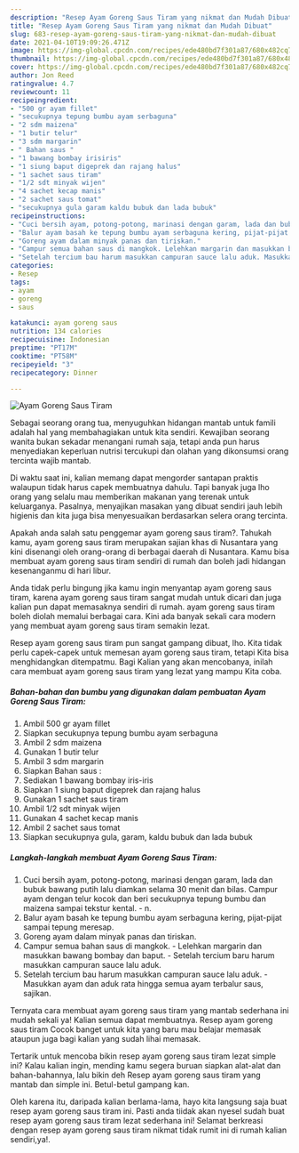 ```yaml
---
description: "Resep Ayam Goreng Saus Tiram yang nikmat dan Mudah Dibuat"
title: "Resep Ayam Goreng Saus Tiram yang nikmat dan Mudah Dibuat"
slug: 683-resep-ayam-goreng-saus-tiram-yang-nikmat-dan-mudah-dibuat
date: 2021-04-10T19:09:26.471Z
image: https://img-global.cpcdn.com/recipes/ede480bd7f301a87/680x482cq70/ayam-goreng-saus-tiram-foto-resep-utama.jpg
thumbnail: https://img-global.cpcdn.com/recipes/ede480bd7f301a87/680x482cq70/ayam-goreng-saus-tiram-foto-resep-utama.jpg
cover: https://img-global.cpcdn.com/recipes/ede480bd7f301a87/680x482cq70/ayam-goreng-saus-tiram-foto-resep-utama.jpg
author: Jon Reed
ratingvalue: 4.7
reviewcount: 11
recipeingredient:
- "500 gr ayam fillet"
- "secukupnya tepung bumbu ayam serbaguna"
- "2 sdm maizena"
- "1 butir telur"
- "3 sdm margarin"
- " Bahan saus "
- "1 bawang bombay irisiris"
- "1 siung baput digeprek dan rajang halus"
- "1 sachet saus tiram"
- "1/2 sdt minyak wijen"
- "4 sachet kecap manis"
- "2 sachet saus tomat"
- "secukupnya gula garam kaldu bubuk dan lada bubuk"
recipeinstructions:
- "Cuci bersih ayam, potong-potong, marinasi dengan garam, lada dan bubuk bawang putih lalu diamkan selama 30 menit dan bilas. Campur ayam dengan telur kocok dan beri secukupnya tepung bumbu dan maizena sampai tekstur kental. n."
- "Balur ayam basah ke tepung bumbu ayam serbaguna kering, pijat-pijat sampai tepung meresap."
- "Goreng ayam dalam minyak panas dan tiriskan."
- "Campur semua bahan saus di mangkok. Lelehkan margarin dan masukkan bawang bombay dan baput. Setelah tercium baru harum masukkan campuran sauce lalu aduk."
- "Setelah tercium bau harum masukkan campuran sauce lalu aduk. Masukkan ayam dan aduk rata hingga semua ayam terbalur saus, sajikan."
categories:
- Resep
tags:
- ayam
- goreng
- saus

katakunci: ayam goreng saus 
nutrition: 134 calories
recipecuisine: Indonesian
preptime: "PT17M"
cooktime: "PT58M"
recipeyield: "3"
recipecategory: Dinner

---
```



![Ayam Goreng Saus Tiram](https://img-global.cpcdn.com/recipes/ede480bd7f301a87/680x482cq70/ayam-goreng-saus-tiram-foto-resep-utama.jpg)

Sebagai seorang orang tua, menyuguhkan hidangan mantab untuk famili adalah hal yang membahagiakan untuk kita sendiri. Kewajiban seorang  wanita bukan sekadar menangani rumah saja, tetapi anda pun harus menyediakan keperluan nutrisi tercukupi dan olahan yang dikonsumsi orang tercinta wajib mantab.

Di waktu  saat ini, kalian memang dapat mengorder santapan praktis walaupun tidak harus capek membuatnya dahulu. Tapi banyak juga lho orang yang selalu mau memberikan makanan yang terenak untuk keluarganya. Pasalnya, menyajikan masakan yang dibuat sendiri jauh lebih higienis dan kita juga bisa menyesuaikan berdasarkan selera orang tercinta. 



Apakah anda salah satu penggemar ayam goreng saus tiram?. Tahukah kamu, ayam goreng saus tiram merupakan sajian khas di Nusantara yang kini disenangi oleh orang-orang di berbagai daerah di Nusantara. Kamu bisa membuat ayam goreng saus tiram sendiri di rumah dan boleh jadi hidangan kesenanganmu di hari libur.

Anda tidak perlu bingung jika kamu ingin menyantap ayam goreng saus tiram, karena ayam goreng saus tiram sangat mudah untuk dicari dan juga kalian pun dapat memasaknya sendiri di rumah. ayam goreng saus tiram boleh diolah memalui berbagai cara. Kini ada banyak sekali cara modern yang membuat ayam goreng saus tiram semakin lezat.

Resep ayam goreng saus tiram pun sangat gampang dibuat, lho. Kita tidak perlu capek-capek untuk memesan ayam goreng saus tiram, tetapi Kita bisa menghidangkan ditempatmu. Bagi Kalian yang akan mencobanya, inilah cara membuat ayam goreng saus tiram yang lezat yang mampu Kita coba.

<!--inarticleads1-->

##### Bahan-bahan dan bumbu yang digunakan dalam pembuatan Ayam Goreng Saus Tiram:

1. Ambil 500 gr ayam fillet
1. Siapkan secukupnya tepung bumbu ayam serbaguna
1. Ambil 2 sdm maizena
1. Gunakan 1 butir telur
1. Ambil 3 sdm margarin
1. Siapkan  Bahan saus :
1. Sediakan 1 bawang bombay iris-iris
1. Siapkan 1 siung baput digeprek dan rajang halus
1. Gunakan 1 sachet saus tiram
1. Ambil 1/2 sdt minyak wijen
1. Gunakan 4 sachet kecap manis
1. Ambil 2 sachet saus tomat
1. Siapkan secukupnya gula, garam, kaldu bubuk dan lada bubuk




<!--inarticleads2-->

##### Langkah-langkah membuat Ayam Goreng Saus Tiram:

1. Cuci bersih ayam, potong-potong, marinasi dengan garam, lada dan bubuk bawang putih lalu diamkan selama 30 menit dan bilas. Campur ayam dengan telur kocok dan beri secukupnya tepung bumbu dan maizena sampai tekstur kental. - n.
1. Balur ayam basah ke tepung bumbu ayam serbaguna kering, pijat-pijat sampai tepung meresap.
1. Goreng ayam dalam minyak panas dan tiriskan.
1. Campur semua bahan saus di mangkok. - Lelehkan margarin dan masukkan bawang bombay dan baput. - Setelah tercium baru harum masukkan campuran sauce lalu aduk.
1. Setelah tercium bau harum masukkan campuran sauce lalu aduk. - Masukkan ayam dan aduk rata hingga semua ayam terbalur saus, sajikan.




Ternyata cara membuat ayam goreng saus tiram yang mantab sederhana ini mudah sekali ya! Kalian semua dapat membuatnya. Resep ayam goreng saus tiram Cocok banget untuk kita yang baru mau belajar memasak ataupun juga bagi kalian yang sudah lihai memasak.

Tertarik untuk mencoba bikin resep ayam goreng saus tiram lezat simple ini? Kalau kalian ingin, mending kamu segera buruan siapkan alat-alat dan bahan-bahannya, lalu bikin deh Resep ayam goreng saus tiram yang mantab dan simple ini. Betul-betul gampang kan. 

Oleh karena itu, daripada kalian berlama-lama, hayo kita langsung saja buat resep ayam goreng saus tiram ini. Pasti anda tiidak akan nyesel sudah buat resep ayam goreng saus tiram lezat sederhana ini! Selamat berkreasi dengan resep ayam goreng saus tiram nikmat tidak rumit ini di rumah kalian sendiri,ya!.

